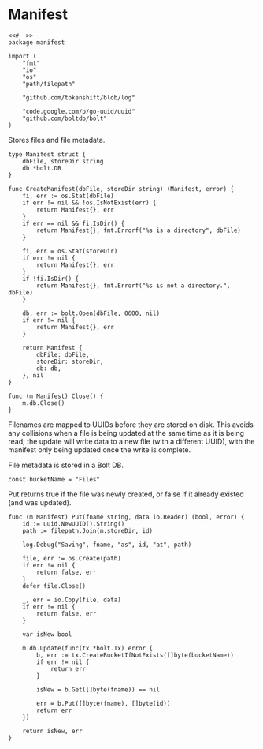 # Manifest

	<<#-->>
	package manifest

	import (
		"fmt"
		"io"
		"os"
		"path/filepath"

		"github.com/tokenshift/blob/log"

		"code.google.com/p/go-uuid/uuid"
		"github.com/boltdb/bolt"
	)

Stores files and file metadata.

	type Manifest struct {
		dbFile, storeDir string
		db *bolt.DB
	}

	func CreateManifest(dbFile, storeDir string) (Manifest, error) {
		fi, err := os.Stat(dbFile)
		if err != nil && !os.IsNotExist(err) {
			return Manifest{}, err
		}
		if err == nil && fi.IsDir() {
			return Manifest{}, fmt.Errorf("%s is a directory", dbFile)
		}

		fi, err = os.Stat(storeDir)
		if err != nil {
			return Manifest{}, err
		}
		if !fi.IsDir() {
			return Manifest{}, fmt.Errorf("%s is not a directory.", dbFile)
		}

		db, err := bolt.Open(dbFile, 0600, nil)
		if err != nil {
			return Manifest{}, err
		}

		return Manifest {
			dbFile: dbFile,
			storeDir: storeDir,
			db: db,
		}, nil
	}

	func (m Manifest) Close() {
		m.db.Close()
	}

Filenames are mapped to UUIDs before they are stored on disk. This avoids any
collisions when a file is being updated at the same time as it is being read;
the update will write data to a new file (with a different UUID), with the
manifest only being updated once the write is complete.

File metadata is stored in a Bolt DB.

	const bucketName = "Files"

Put returns true if the file was newly created, or false if it already existed
(and was updated).

	func (m Manifest) Put(fname string, data io.Reader) (bool, error) {
		id := uuid.NewUUID().String()
		path := filepath.Join(m.storeDir, id)

		log.Debug("Saving", fname, "as", id, "at", path)

		file, err := os.Create(path)
		if err != nil {
			return false, err
		}
		defer file.Close()

		_, err = io.Copy(file, data)
		if err != nil {
			return false, err
		}

		var isNew bool

		m.db.Update(func(tx *bolt.Tx) error {
			b, err := tx.CreateBucketIfNotExists([]byte(bucketName))
			if err != nil {
				return err
			}
		
			isNew = b.Get([]byte(fname)) == nil

			err = b.Put([]byte(fname), []byte(id))
			return err
		})

		return isNew, err
	}
